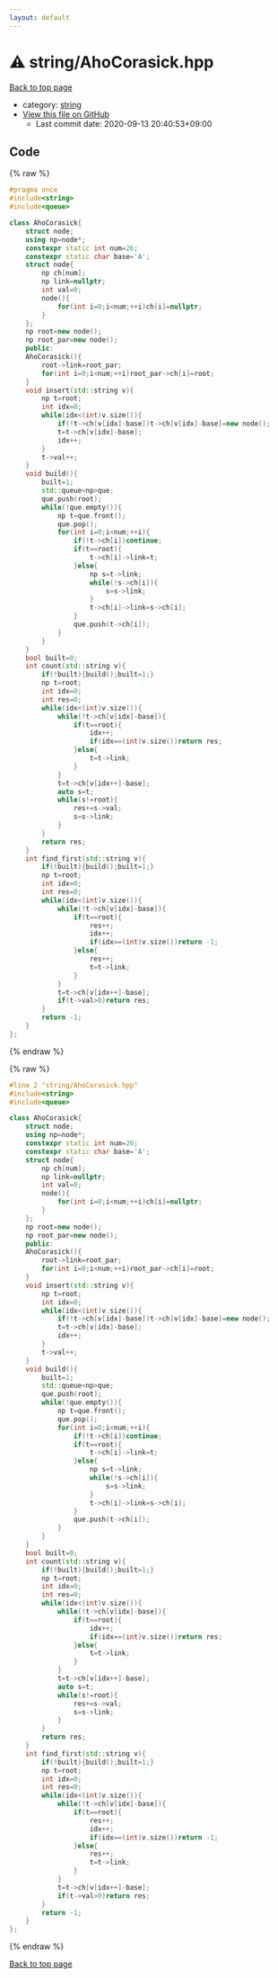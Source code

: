 ```yaml
---
layout: default
---
```


<!-- mathjax config similar to math.stackexchange -->
<script type="text/javascript" async
  src="https://cdnjs.cloudflare.com/ajax/libs/mathjax/2.7.5/MathJax.js?config=TeX-MML-AM_CHTML">
</script>
<script type="text/x-mathjax-config">
  MathJax.Hub.Config({
    TeX: { equationNumbers: { autoNumber: "AMS" }},
    tex2jax: {
      inlineMath: [ ['$','$'] ],
      processEscapes: true
    },
    "HTML-CSS": { matchFontHeight: false },
    displayAlign: "left",
    displayIndent: "2em"
  });
</script>

<script type="text/javascript" src="https://cdnjs.cloudflare.com/ajax/libs/jquery/3.4.1/jquery.min.js"></script>
<script src="https://cdn.jsdelivr.net/npm/jquery-balloon-js@1.1.2/jquery.balloon.min.js" integrity="sha256-ZEYs9VrgAeNuPvs15E39OsyOJaIkXEEt10fzxJ20+2I=" crossorigin="anonymous"></script>
<script type="text/javascript" src="../../assets/js/copy-button.js"></script>
<link rel="stylesheet" href="../../assets/css/copy-button.css" />


# :warning: string/AhoCorasick.hpp

<a href="../../index.html">Back to top page</a>

* category: <a href="../../index.html#b45cffe084dd3d20d928bee85e7b0f21">string</a>
* <a href="{{ site.github.repository_url }}/blob/master/string/AhoCorasick.hpp">View this file on GitHub</a>
    - Last commit date: 2020-09-13 20:40:53+09:00




## Code

<a id="unbundled"></a>
{% raw %}
```cpp
#pragma once
#include<string>
#include<queue>

class AhoCorasick{
    struct node;
    using np=node*;
    constexpr static int num=26;
    constexpr static char base='A';
    struct node{
        np ch[num];
        np link=nullptr;
        int val=0;
        node(){
            for(int i=0;i<num;++i)ch[i]=nullptr;
        }
    };
    np root=new node();
    np root_par=new node();
    public:
    AhoCorasick(){
        root->link=root_par;
        for(int i=0;i<num;++i)root_par->ch[i]=root;
    }
    void insert(std::string v){
        np t=root;
        int idx=0;
        while(idx<(int)v.size()){
            if(!t->ch[v[idx]-base])t->ch[v[idx]-base]=new node();
            t=t->ch[v[idx]-base];
            idx++;
        }
        t->val++;
    }
    void build(){
        built=1;
        std::queue<np>que;
        que.push(root);
        while(!que.empty()){
            np t=que.front();
            que.pop();
            for(int i=0;i<num;++i){
                if(!t->ch[i])continue;
                if(t==root){
                    t->ch[i]->link=t;
                }else{
                    np s=t->link;
                    while(!s->ch[i]){
                        s=s->link;
                    }
                    t->ch[i]->link=s->ch[i];
                }
                que.push(t->ch[i]);
            }
        }
    }
    bool built=0;
    int count(std::string v){
        if(!built){build();built=1;}
        np t=root;
        int idx=0;
        int res=0;
        while(idx<(int)v.size()){
            while(!t->ch[v[idx]-base]){
                if(t==root){
                    idx++;
                    if(idx==(int)v.size())return res;
                }else{
                    t=t->link;
                }
            }
            t=t->ch[v[idx++]-base];
            auto s=t;
            while(s!=root){
                res+=s->val;
                s=s->link;
            }
        }
        return res;
    }
    int find_first(std::string v){
        if(!built){build();built=1;}
        np t=root;
        int idx=0;
        int res=0;
        while(idx<(int)v.size()){
            while(!t->ch[v[idx]-base]){
                if(t==root){
                    res++;
                    idx++;
                    if(idx==(int)v.size())return -1;
                }else{
                    res++;
                    t=t->link;
                }
            }
            t=t->ch[v[idx++]-base];
            if(t->val>0)return res;
        }
        return -1;
    }
};

```
{% endraw %}

<a id="bundled"></a>
{% raw %}
```cpp
#line 2 "string/AhoCorasick.hpp"
#include<string>
#include<queue>

class AhoCorasick{
    struct node;
    using np=node*;
    constexpr static int num=26;
    constexpr static char base='A';
    struct node{
        np ch[num];
        np link=nullptr;
        int val=0;
        node(){
            for(int i=0;i<num;++i)ch[i]=nullptr;
        }
    };
    np root=new node();
    np root_par=new node();
    public:
    AhoCorasick(){
        root->link=root_par;
        for(int i=0;i<num;++i)root_par->ch[i]=root;
    }
    void insert(std::string v){
        np t=root;
        int idx=0;
        while(idx<(int)v.size()){
            if(!t->ch[v[idx]-base])t->ch[v[idx]-base]=new node();
            t=t->ch[v[idx]-base];
            idx++;
        }
        t->val++;
    }
    void build(){
        built=1;
        std::queue<np>que;
        que.push(root);
        while(!que.empty()){
            np t=que.front();
            que.pop();
            for(int i=0;i<num;++i){
                if(!t->ch[i])continue;
                if(t==root){
                    t->ch[i]->link=t;
                }else{
                    np s=t->link;
                    while(!s->ch[i]){
                        s=s->link;
                    }
                    t->ch[i]->link=s->ch[i];
                }
                que.push(t->ch[i]);
            }
        }
    }
    bool built=0;
    int count(std::string v){
        if(!built){build();built=1;}
        np t=root;
        int idx=0;
        int res=0;
        while(idx<(int)v.size()){
            while(!t->ch[v[idx]-base]){
                if(t==root){
                    idx++;
                    if(idx==(int)v.size())return res;
                }else{
                    t=t->link;
                }
            }
            t=t->ch[v[idx++]-base];
            auto s=t;
            while(s!=root){
                res+=s->val;
                s=s->link;
            }
        }
        return res;
    }
    int find_first(std::string v){
        if(!built){build();built=1;}
        np t=root;
        int idx=0;
        int res=0;
        while(idx<(int)v.size()){
            while(!t->ch[v[idx]-base]){
                if(t==root){
                    res++;
                    idx++;
                    if(idx==(int)v.size())return -1;
                }else{
                    res++;
                    t=t->link;
                }
            }
            t=t->ch[v[idx++]-base];
            if(t->val>0)return res;
        }
        return -1;
    }
};

```
{% endraw %}

<a href="../../index.html">Back to top page</a>

